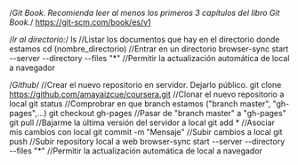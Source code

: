 /*Git Book. Recomienda leer al menos los primeros 3 capítulos del libro Git Book.*/
https://git-scm.com/book/es/v1


/*Ir al directorio:*/
ls							//Listar los documentos que hay en el directorio donde estamos
cd (nombre_directorio)					//Entrar en un directorio
browser-sync start --server --directory --files "*"	//Permitir la actualización automática de local a navegador


/*Github*/
							//Crear el nuevo repositorio en servidor. Dejarlo público.
git clone https://github.com/amayaizcue/coursera.git	//Clonar el nuevo repositorio a local
git status						//Comprobrar en que branch estamos ("branch master", "gh-pages",…)
git checkout gh-pages					//Pasar de "branch master" a "gh-pages"
git pull						//Bajarme la última versión del servidor a local
git add *						//Asociar mis cambios con local
git commit -m "Mensaje"					//Subir cambios a local
git push						//Subir repository local a web
browser-sync start --server --directory --files "*" 	//Permitir la actualización automática de local a navegador 
